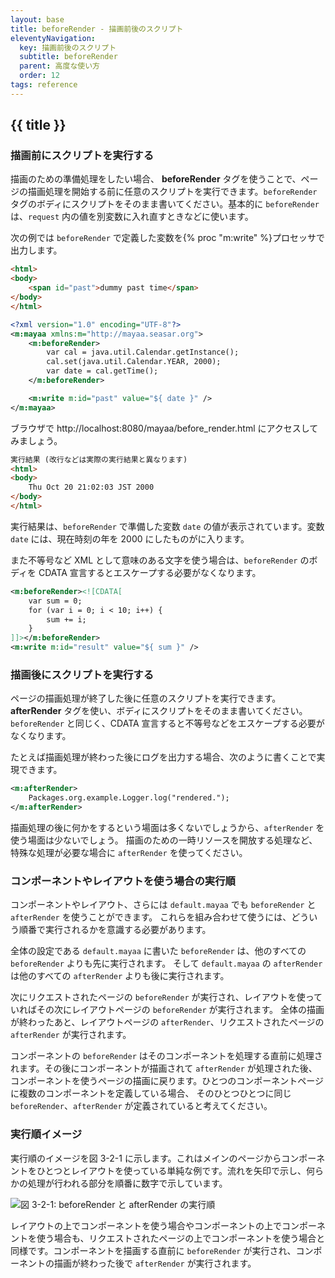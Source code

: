 ```yaml
---
layout: base
title: beforeRender - 描画前後のスクリプト
eleventyNavigation:
  key: 描画前後のスクリプト
  subtitle: beforeRender
  parent: 高度な使い方
  order: 12
tags: reference
---
```

## {{ title }}

### 描画前にスクリプトを実行する

描画のための準備処理をしたい場合、 **beforeRender**  タグを使うことで、ページの描画処理を開始する前に任意のスクリプトを実行できます。`beforeRender` タグのボディにスクリプトをそのまま書いてください。基本的に `beforeRender` は、`request` 内の値を別変数に入れ直すときなどに使います。

次の例では `beforeRender` で定義した変数を{% proc "m:write" %}プロセッサで出力します。

```html {data-filename=before_render.html}
<html>
<body>
    <span id="past">dummy past time</span>
</body>
</html>
```

```xml {data-filename=before_render.mayaa}
<?xml version="1.0" encoding="UTF-8"?>
<m:mayaa xmlns:m="http://mayaa.seasar.org">
    <m:beforeRender>
        var cal = java.util.Calendar.getInstance();
        cal.set(java.util.Calendar.YEAR, 2000);
        var date = cal.getTime();
    </m:beforeRender>

    <m:write m:id="past" value="${ date }" />
</m:mayaa>
```
ブラウザで http://localhost:8080/mayaa/before_render.html にアクセスしてみましょう。

```html {}
実行結果 (改行などは実際の実行結果と異なります)
<html>
<body>
    Thu Oct 20 21:02:03 JST 2000
</body>
</html>
```

実行結果は、`beforeRender` で準備した変数 `date` の値が表示されています。変数 `date` には、現在時刻の年を 2000 にしたものがに入ります。

また不等号など XML として意味のある文字を使う場合は、`beforeRender` のボディを CDATA 宣言するとエスケープする必要がなくなります。


```xml
<m:beforeRender><![CDATA[
    var sum = 0;
    for (var i = 0; i < 10; i++) {
        sum += i;
    }
]]></m:beforeRender>
<m:write m:id="result" value="${ sum }" />
```

### 描画後にスクリプトを実行する

ページの描画処理が終了した後に任意のスクリプトを実行できます。 **afterRender** タグを使い、ボディにスクリプトをそのまま書いてください。
`beforeRender` と同じく、CDATA 宣言すると不等号などをエスケープする必要がなくなります。

たとえば描画処理が終わった後にログを出力する場合、次のように書くことで実現できます。


```xml
<m:afterRender>
    Packages.org.example.Logger.log("rendered.");
</m:afterRender>
```

描画処理の後に何かをするという場面は多くないでしょうから、`afterRender` を使う場面は少ないでしょう。
描画のための一時リソースを開放する処理など、特殊な処理が必要な場合に `afterRender` を使ってください。

### コンポーネントやレイアウトを使う場合の実行順

コンポーネントやレイアウト、さらには `default.mayaa` でも `beforeRender` と `afterRender` を使うことができます。
これらを組み合わせて使うには、どういう順番で実行されるかを意識する必要があります。

全体の設定である `default.mayaa` に書いた `beforeRender` は、他のすべての `beforeRender` よりも先に実行されます。
そして `default.mayaa` の `afterRender` は他のすべての `afterRender` よりも後に実行されます。

次にリクエストされたページの `beforeRender` が実行され、レイアウトを使っていればその次にレイアウトページの `beforeRender` が実行されます。
全体の描画が終わったあと、レイアウトページの `afterRender`、リクエストされたページの `afterRender` が実行されます。

コンポーネントの `beforeRender` はそのコンポーネントを処理する直前に処理されます。その後にコンポーネントが描画されて `afterRender` が処理された後、
コンポーネントを使うページの描画に戻ります。ひとつのコンポーネントページに複数のコンポーネントを定義している場合、
そのひとつひとつに同じ `beforeRender`、`afterRender` が定義されていると考えてください。


### 実行順イメージ

実行順のイメージを図 3-2-1 に示します。これはメインのページからコンポーネントをひとつとレイアウトを使っている単純な例です。流れを矢印で示し、何らかの処理が行われる部分を順番に数字で示しています。


![図 3-2-1: beforeRender と afterRender の実行順](/images/howto_render.gif)

レイアウトの上でコンポーネントを使う場合やコンポーネントの上でコンポーネントを使う場合も、リクエストされたページの上でコンポーネントを使う場合と同様です。コンポーネントを描画する直前に `beforeRender` が実行され、コンポーネントの描画が終わった後で `afterRender` が実行されます。


